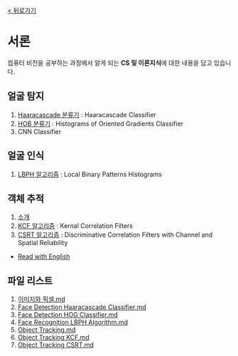 [< 뒤로가기](../../README.md)

# 서론

컴퓨터 비전을 공부하는 과정에서 알게 되는 **CS 및 이론지식**에 대한 내용을 담고 있습니다.

## 얼굴 탐지

1. [Haaracascade 분류기](./2_Haaracascade_%EB%B6%84%EB%A5%98%EA%B8%B0.md) : Haaracascade Classifier
2. [HOB 분류기](./3_HOG_%EB%B6%84%EB%A5%98%EA%B8%B0.md) : Histograms of Oriented Gradients Classifier
3. CNN Classifier

## 얼굴 인식

1. [LBPH 알고리즘](./4_LBPH_%EC%95%8C%EA%B3%A0%EB%A6%AC%EC%A6%98.md) : Local Binary Patterns Histograms

## 객체 추적

1. [소개](./5_Object_Tracking.md)
2. [KCF 알고리즘](./6_Object_Tracking_KCF.md) : Kernal Correlation Filters
3. [CSRT 알고리즘](./7_Object_Tracking_CSRT.md) : Discriminative Correlation Filters with Channel and Spatial Reliability


- [Read with English](./README.md)


## 파일 리스트

1. [이미지와 픽셀.md](./1_이미지와_픽셀.md)
2. [Face Detection Haaracascade Classifier.md](./2_Face_Detection_Haaracascade_Classifier.md)
3. [Face Detection HOG Classifier.md](./3_Face_Detection_HOG_Classifier.md)
4. [Face Recognition LBPH Algorithm.md](./4_Face_Recognition_LBPH_Algorithm.md)
5. [Object Tracking.md](./5_Object_Tracking.md)
6. [Object Tracking KCF.md](./6_Object_Tracking_KCF.md)
7. [Object Tracking CSRT.md](./7_Object_Tracking_CSRT.md)
